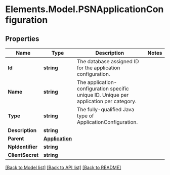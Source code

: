 # Elements.Model.PSNApplicationConfiguration

## Properties

Name | Type | Description | Notes
------------ | ------------- | ------------- | -------------
**Id** | **string** | The database assigned ID for the application configuration. | 
**Name** | **string** | The application-configuration specific unique ID. Unique per application per category. | 
**Type** | **string** | The fully-qualified Java type of ApplicationConfiguration. | 
**Description** | **string** |  | 
**Parent** | [**Application**](Application.md) |  | 
**NpIdentifier** | **string** |  | 
**ClientSecret** | **string** |  | 

[[Back to Model list]](../README.md#documentation-for-models) [[Back to API list]](../README.md#documentation-for-api-endpoints) [[Back to README]](../README.md)


